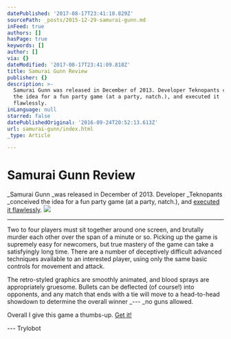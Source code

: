 ```yaml
---
datePublished: '2017-08-17T23:41:10.829Z'
sourcePath: _posts/2015-12-29-samurai-gunn.md
inFeed: true
authors: []
hasPage: true
keywords: []
author: []
via: {}
dateModified: '2017-08-17T23:41:09.818Z'
title: Samurai Gunn Review
publisher: {}
description: >-
  Samurai Gunn was released in December of 2013. Developer Teknopants conceived
  the idea for a fun party game (at a party, natch.), and executed it
  flawlessly.
inLanguage: null
starred: false
datePublishedOriginal: '2016-09-24T20:52:13.613Z'
url: samurai-gunn/index.html
_type: Article

---
```

# Samurai Gunn Review

_Samurai Gunn _was released in December of 2013\. Developer _Teknopants _conceived the idea for a fun party game (at a party, natch.), and [executed it flawlessly][0].
![](https://s3-us-west-2.amazonaws.com/the-grid-img/p/0e632a6ee222f0dda5a9ada6fcdf13cc488e9a09.png)

---

Two to four players must sit together around one screen, and brutally murder each other over the span of a minute or so. Picking up the game is supremely easy for newcomers, but true mastery of the game can take a satisfyingly long time. There are a number of deceptively difficult advanced techniques available to an interested player, using only the same basic controls for movement and attack.

The retro-styled graphics are smoothly animated, and blood sprays are appropriately gruesome. Bullets can be deflected (of course!) into opponents, and any match that ends with a tie will move to a head-to-head showdown to determine the overall winner _--- _no guns allowed.

Overall I give this game a thumbs-up. [Get it!][1]

--- Trylobot

[0]: https://youtu.be/kOf_AiaF_Jo
[1]: http://store.steampowered.com/app/239090/